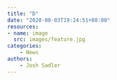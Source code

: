 ```yaml
---
title: "D"
date: "2020-08-03T19:24:51+08:00"
resources:
- name: image
  src: images/feature.jpg
categories: 
    - News
authors: 
    - Josh Sadler
---
```


